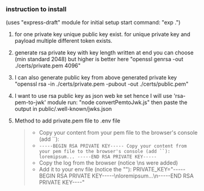 ### instruction to install

(uses "express-draft" module for initial setup start command: "exp .")

1.  for one private key unique public key exist. for unique private key and payload multiple different token exists.

2.  generate rsa private key with key length written at end you can choose (min standard 2048) but higher is better here
    "openssl genrsa -out ./certs/private.pem 4096"

3.  I can also generate public key from above generated private key
    "openssl rsa -in ./certs/private.pem -pubout -out ./certs/public.pem"

4.  I want to use rsa public key as json web ke set hence I will use 'rsa-pem-to-jwk' module
    run: "node convertPemtoJwk.js" then paste the output in public/.well-known/jwks.json

5.  Method to add private.pem file to .env file
    > -   Copy your content from your pem file to the browser's console (add ``):
    > -   `-----BEGIN RSA PRIVATE KEY-----
        Copy your content from your pem file to the browser's console (add ``):
    loremipsum...
    -----END RSA PRIVATE KEY-----`
    > -   Copy the log from the browser (notice \ns were added)
    > -   Add it to your env file (notice the ""):
    >     PRIVATE_KEY="-----BEGIN RSA PRIVATE KEY-----\nloremipsum...\n-----END RSA PRIVATE KEY----"
